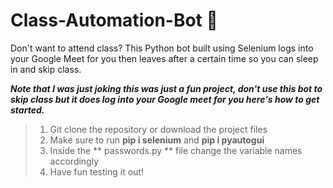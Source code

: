# Class-Automation-Bot 🤖

Don't want to attend class? This Python bot built using Selenium logs into your Google Meet for you then leaves after a certain time so you can sleep in and skip class.

***Note that I was just joking this was just a fun project, don't use this bot to skip class but it does log into your Google meet for you here's how to get started.*** 


> 1. Git clone the repository or download the project files 
> 2. Make sure to run  **pip i selenium** and **pip i pyautogui**
> 3. Inside the ** passwords.py ** file change the variable names accordingly
> 4. Have fun testing it out!
